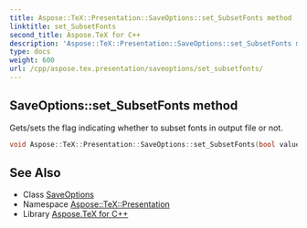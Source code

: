 ```yaml
---
title: Aspose::TeX::Presentation::SaveOptions::set_SubsetFonts method
linktitle: set_SubsetFonts
second_title: Aspose.TeX for C++
description: 'Aspose::TeX::Presentation::SaveOptions::set_SubsetFonts method. Gets/sets the flag indicating whether to subset fonts in output file or not in C++.'
type: docs
weight: 600
url: /cpp/aspose.tex.presentation/saveoptions/set_subsetfonts/
---
```

## SaveOptions::set_SubsetFonts method


Gets/sets the flag indicating whether to subset fonts in output file or not.

```cpp
void Aspose::TeX::Presentation::SaveOptions::set_SubsetFonts(bool value)
```

## See Also

* Class [SaveOptions](../)
* Namespace [Aspose::TeX::Presentation](../../)
* Library [Aspose.TeX for C++](../../../)
